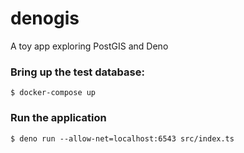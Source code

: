 # denogis
A toy app exploring PostGIS and Deno

### Bring up the test database:

```
$ docker-compose up
```

### Run the application

```
$ deno run --allow-net=localhost:6543 src/index.ts 
```
